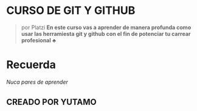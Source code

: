 # CURSO DE GIT Y GITHUB
> por Platzi
**En este curso vas a aprender de manera profunda como usar las herramiesta git y github con el fin de potenciar tu carrear profesional**
&clubs;

# Recuerda
###### Nuca pares de aprender

## CREADO POR YUTAMO